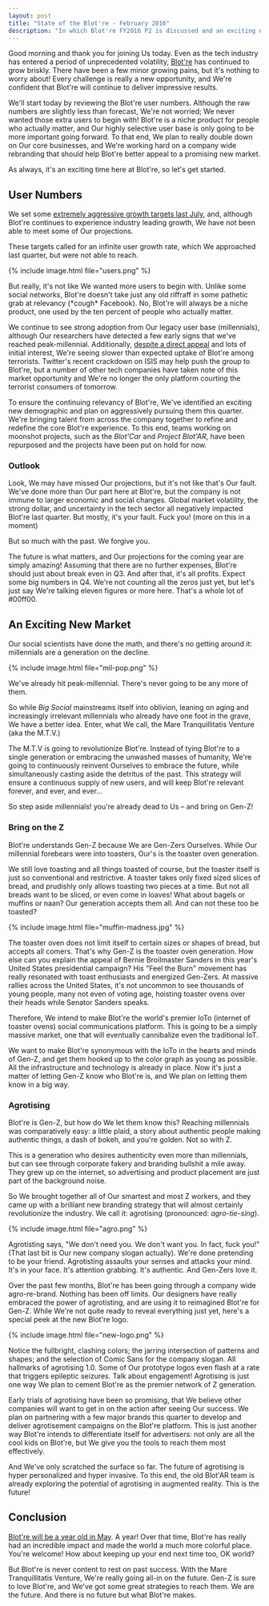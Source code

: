 ```yaml
---
layout: post
title: "State of the Blot're - February 2016"
description: "In which Blot're FY2016 P2 is discussed and an exciting new company direction is revealed."
---
```


Good morning and thank you for joining Us today. Even as the tech industry has entered a period of unprecedented volatility, [Blot're][blotre] has continued to grow briskly. There have been a few minor growing pains, but it's nothing to worry about! Every challenge is really a new opportunity, and We're confident that Blot're will continue to deliver impressive results.

We'll start today by reviewing the Blot're user numbers. Although the raw numbers are slightly less than forecast, We're not worried; We never wanted those extra users to begin with! Blot're is a niche product for people who actually matter, and Our highly selective user base is only going to be more important going forward. To that end, We plan to really double down on Our core businesses, and We're working hard on a company wide rebranding that should help Blot're better appeal to a promising new market.

As always, it's an exciting time here at Blot're, so let's get started.

## User Numbers
We set some [extremely aggressive growth targets last July][july2015], and, although Blot're continues to experience industry leading growth, We have not been able to meet some of Our projections.

These targets called for an infinite user growth rate, which We approached last quarter, but were not able to reach. 

{% include image.html file="users.png" %} 

But really, it's not like We wanted more users to begin with. Unlike some social networks, Blot're doesn't take just any old riffraff in some pathetic grab at relevancy (\*cough\* Facebook). No, Blot're will always be a niche product, one used by the ten percent of people who actually matter.

We continue to see strong adoption from Our legacy user base (millennials), although Our researchers have detected a few early signs that we've reached peak-millennial. Additionally, [despite a direct appeal][rainbow] and lots of initial interest, We're seeing slower than expected uptake of Blot're among terrorists. Twitter's recent crackdown on ISIS may help push the group to Blot're, but a number of other tech companies have taken note of this market opportunity and We're no longer the only platform courting the terrorist consumers of tomorrow.

To ensure the continuing relevancy of Blot're, We've identified an exciting new demographic and plan on aggressively pursuing them this quarter. We're bringing talent from across the company together to refine and redefine the core Blot're experience. To this end, teams working on moonshot projects, such as the *Blot'Car* and *Project Blot'AR*, have been repurposed and the projects have been put on hold for now.

### Outlook
Look, We may have missed Our projections, but it's not like that's Our fault. We've done more than Our part here at Blot're, but the company is not immune to larger economic and social changes. Global market volatility, the strong dollar, and uncertainty in the tech sector all negatively impacted Blot're last quarter. But mostly, it's your fault. Fuck you! (more on this in a moment)

But so much with the past. We forgive you.

The future is what matters, and Our projections for the coming year are simply amazing! Assuming that there are no further expenses, Blot're should just about break even in Q3. And after that, it's all profits. Expect some big numbers in Q4. We're not counting all the zeros just yet, but let's just say We're talking eleven figures or more here. That's a whole lot of #00ff00.


## An Exciting New Market
Our social scientists have done the math, and there's no getting around it: millennials are a generation on the decline.

{% include image.html file="mil-pop.png" %} 


We've already hit peak-millennial. There's never going to be any more of them.

So while *Big Social* mainstreams itself into oblivion, leaning on aging and increasingly irrelevant millennials who already have one foot in the grave, We have a better idea. Enter, what We call, the Mare Tranquillitatis Venture (aka the M.T.V.)

The M.T.V is going to revolutionize Blot're. Instead of tying Blot're to a single generation or embracing the unwashed masses of humanity, We're going to continuously reinvent Ourselves to embrace the future, while simultaneously casting aside the detritus of the past. This strategy will ensure a continuous supply of new users, and will keep Blot're relevant forever, and ever, and ever...

So step aside millennials! you're already dead to Us – and bring on Gen-Z!

### Bring on the Z
Blot're understands Gen-Z because We are Gen-Zers Ourselves. While Our millennial forebears were into toasters, Our's is the toaster oven generation.

We still love toasting and all things toasted of course, but the toaster itself is just so conventional and restrictive. A toaster takes only fixed sized slices of bread, and prudishly only allows toasting two pieces at a time. But not all breads want to be sliced, or even come in loaves! What about bagels or muffins or naan? Our generation accepts them all. And can not these too be toasted? 

{% include image.html file="muffin-madness.jpg" %} 

The toaster oven does not limit itself to certain sizes or shapes of bread, but accepts all comers. That's why Gen-Z is the toaster oven generation. How else can you explain the appeal of Bernie Broilmaster Sanders in this year's United States presidential campaign? His "Feel the Burn" movement has really resonated with toast enthusiasts and energized Gen-Zers. At massive rallies across the United States, it's not uncommon to see thousands of young people, many not even of voting age, hoisting toaster ovens over their heads while Senator Sanders speaks.

Therefore, We intend to make Blot're the world's premier IoTo (internet of toaster ovens) social communications platform. This is going to be a simply massive market, one that will eventually cannibalize even the traditional IoT.

We want to make Blot're synonymous with the IoTo in the hearts and minds of Gen-Z, and get them hooked up to the color graph as young as possible. All the infrastructure and technology is already in place. Now it's just a matter of letting Gen-Z know who Blot're is, and We plan on letting them know in a big way.

### Agrotising
Blot're is Gen-Z, but how do We let them know this? Reaching millennials was comparatively easy: a little plaid, a story about authentic people making authentic things, a dash of bokeh, and you're golden. Not so with Z.

This is a generation who desires authenticity even more than millennials, but can see through corporate fakery and branding bullshit a mile away. They grew up on the internet, so advertising and product placement are just part of the background noise.

So We brought together all of Our smartest and most Z workers, and they came up with a brilliant new branding strategy that will almost certainly revolutionize the industry. We call it: agrotising (pronounced: *agro-tie-sing*).

{% include image.html file="agro.png" %} 

Agrotisting says, "We don't need you. We don't want you. In fact, fuck you!"
(That last bit is Our new company slogan actually). We're done pretending to be your friend. Agrotisting assaults your senses and attacks your mind. It's in your face. It's attention grabbing. It's authentic. And Gen-Zers love it.

Over the past few months, Blot're has been going through a company wide agro-re-brand. Nothing has been off limits. Our designers have really embraced the power of agrotisting, and are using it to reimagined Blot're for Gen-Z. While We're not quite ready to reveal everything just yet, here's a special peek at the new Blot're logo.

{% include image.html file="new-logo.png" %} 

Notice the fullbright, clashing colors; the jarring intersection of patterns and shapes; and the selection of Comic Sans for the company slogan. All hallmarks of agrotising 1.0. Some of Our prototype logos even flash at a rate that triggers epileptic seizures. Talk about engagement! Agrotising is just one way We plan to cement Blot're as the premier network of Z generation.

Early trials of agrotising have been so promising, that We believe other companies will want to get in on the action after seeing Our success. We plan on partnering with a few major brands this quarter to develop and deliver agrotisement campaigns on the Blot're platform. This is just another way Blot're intends to differentiate itself for advertisers: not only are all the cool kids on Blot're, but We give you the tools to reach them most effectively.

And We've only scratched the surface so far. The future of agrotising is hyper personalized and hyper invasive. To this end, the old Blot'AR team is already exploring the potential of agrotising in augmented reality. This is the future! 

## Conclusion
[Blot're will be a year old in May][intro]. A year! Over that time, Blot're has really had an incredible impact and made the world a much more colorful place. You're welcome! How about keeping up your end next time too, OK world?

But Blot're is never content to rest on past success. With the Mare Tranquillitatis Venture, We're really going all-in on the future. Gen-Z is sure to love Blot're, and We've got some great strategies to reach them. We are the future. And there is no future but what Blot're makes.



[blotre]: https://blot.re
[rainbow]: /we-are-the-rainbow/
[july2015]: /state-of-the-blotre-july-2015/
[intro]: /introducting-blotre/